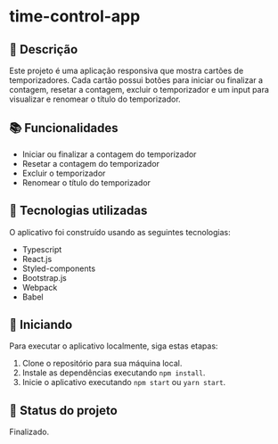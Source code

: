 # time-control-app

## 📝 Descrição
Este projeto é uma aplicação responsiva que mostra cartões de temporizadores. Cada cartão possui botões para iniciar ou finalizar a contagem, resetar a contagem, excluir o temporizador e um input para visualizar e renomear o título do temporizador.

## 📚 Funcionalidades
- Iniciar ou finalizar a contagem do temporizador
- Resetar a contagem do temporizador
- Excluir o temporizador
- Renomear o título do temporizador

## 🔧 Tecnologias utilizadas
O aplicativo foi construído usando as seguintes tecnologias:
- Typescript
- React.js
- Styled-components
- Bootstrap.js
- Webpack
- Babel

## 🚀 Iniciando
Para executar o aplicativo localmente, siga estas etapas:
1. Clone o repositório para sua máquina local.
2. Instale as dependências executando `npm install`.
3. Inicie o aplicativo executando `npm start` ou `yarn start`.

## 🎯 Status do projeto
Finalizado.